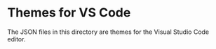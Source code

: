 # Themes for VS Code

The JSON files in this directory are themes for the Visual Studio Code editor.
